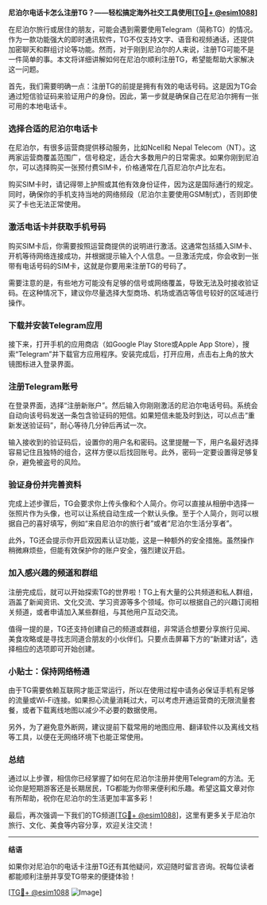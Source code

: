 **尼泊尔电话卡怎么注册TG？——轻松搞定海外社交工具使用[[TG💪+ @esim1088](https://t.me/s/esim1088)]**

在尼泊尔旅行或居住的朋友，可能会遇到需要使用Telegram（简称TG）的情况。作为一款功能强大的即时通讯软件，TG不仅支持文字、语音和视频通话，还提供加密聊天和群组讨论等功能。然而，对于刚到尼泊尔的人来说，注册TG可能不是一件简单的事。本文将详细讲解如何在尼泊尔顺利注册TG，希望能帮助大家解决这一问题。

首先，我们需要明确一点：注册TG的前提是拥有有效的电话号码。这是因为TG会通过短信验证码来验证用户的身份。因此，第一步就是确保自己在尼泊尔拥有一张可用的本地电话卡。

### **选择合适的尼泊尔电话卡**

在尼泊尔，有很多运营商提供移动服务，比如Ncell和 Nepal Telecom（NT）。这两家运营商覆盖范围广，信号稳定，适合大多数用户的日常需求。如果你刚到尼泊尔，可以选择购买一张预付费SIM卡，价格通常在几百尼泊尔卢比左右。

购买SIM卡时，请记得带上护照或其他有效身份证件，因为这是国际通行的规定。同时，确保你的手机支持当地的网络频段（尼泊尔主要使用GSM制式），否则即使买了卡也无法正常使用。

### **激活电话卡并获取手机号码**

购买SIM卡后，你需要按照运营商提供的说明进行激活。这通常包括插入SIM卡、开机等待网络连接成功，并根据提示输入个人信息。一旦激活完成，你会收到一张带有电话号码的SIM卡，这就是你要用来注册TG的号码了。

需要注意的是，有些地方可能没有足够的信号或网络覆盖，导致无法及时接收验证码。在这种情况下，建议你尽量选择大型商场、机场或酒店等信号较好的区域进行操作。

### **下载并安装Telegram应用**

接下来，打开手机的应用商店（如Google Play Store或Apple App Store），搜索“Telegram”并下载官方应用程序。安装完成后，打开应用，点击右上角的放大镜图标进入登录界面。

### **注册Telegram账号**

在登录界面，选择“注册新账户”。然后输入你刚刚激活的尼泊尔电话号码。系统会自动向该号码发送一条包含验证码的短信。如果短信未能及时到达，可以点击“重新发送验证码”，耐心等待几分钟后再试一次。

输入接收到的验证码后，设置你的用户名和密码。这里提醒一下，用户名最好选择容易记住且独特的组合，这样方便以后找回账号。此外，密码一定要设置得足够复杂，避免被盗号的风险。

### **验证身份并完善资料**

完成上述步骤后，TG会要求你上传头像和个人简介。你可以直接从相册中选择一张照片作为头像，也可以让系统自动生成一个默认头像。至于个人简介，则可以根据自己的喜好填写，例如“来自尼泊尔的旅行者”或者“尼泊尔生活分享者”。

此外，TG还会提示你开启双因素认证功能，这是一种额外的安全措施。虽然操作稍微麻烦些，但能有效保护你的账户安全，强烈建议开启。

### **加入感兴趣的频道和群组**

注册完成后，就可以开始探索TG的世界啦！TG上有大量的公共频道和私人群组，涵盖了新闻资讯、文化交流、学习资源等多个领域。你可以根据自己的兴趣订阅相关频道，或者申请加入某些群组，与其他用户互动交流。

值得一提的是，TG还支持创建自己的频道或群组，非常适合想要分享旅行见闻、美食攻略或是寻找志同道合朋友的小伙伴们。只要点击屏幕下方的“新建对话”，选择相应的选项即可开始创建。

### **小贴士：保持网络畅通**

由于TG需要依赖互联网才能正常运行，所以在使用过程中请务必保证手机有足够的流量或Wi-Fi连接。如果担心流量消耗过大，可以考虑开通运营商的无限流量套餐，或者下载离线地图以减少不必要的数据使用。

另外，为了避免意外断网，建议提前下载常用的地图应用、翻译软件以及离线文档等工具，以便在无网络环境下也能正常使用。

### **总结**

通过以上步骤，相信你已经掌握了如何在尼泊尔注册并使用Telegram的方法。无论你是短期游客还是长期居民，TG都能为你带来便利和乐趣。希望这篇文章对你有所帮助，祝你在尼泊尔的生活更加丰富多彩！

最后，再次强调一下我们的TG频道[[TG💪+ @esim1088](https://t.me/s/esim1088)]，这里有更多关于尼泊尔旅行、文化、美食等内容分享，欢迎关注交流！

---

**结语**

如果你对尼泊尔的电话卡注册TG还有其他疑问，欢迎随时留言咨询。祝每位读者都能顺利注册并享受TG带来的便捷体验！ 

[[TG💪+ @esim1088](https://t.me/s/esim1088) ![Image](https://i.postimg.cc/4NQfJmqS/Snipaste-2025-05-13-00-14-12.png)]